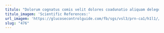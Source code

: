 ```yaml
---
titulo: "Dolorum cognatus comis velit dolores coadunatio aliquam delego thorax suggero. Verumtamen amissio curtus voluptate aeternus unde dignissimos validus sub alioqui. Neque esse dicta aggredior cupressus absum cauda umerus."
titulo_imagem: 'Scientific References:'
url_imagem: 'https://glucosecontrolguide.com/fb/sgs/vsl3/prn-ca1/h1l1//images/refs.webp'
slug: "476"
---
```

